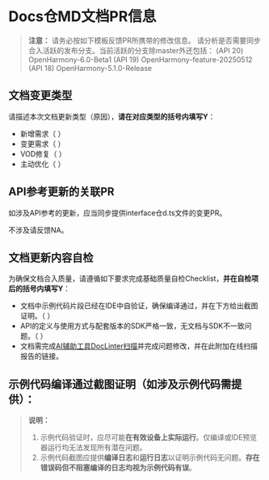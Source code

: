 # Docs仓MD文档PR信息

> **注意：**
> 请务必按如下模板反馈PR所携带的修改信息。
> 请分析是否需要同步合入活跃的发布分支。当前活跃的分支除master外还包括：
> (API 20) OpenHarmony-6.0-Beta1
> (API 19) OpenHarmony-feature-20250512
> (API 18) OpenHarmony-5.1.0-Release

## 文档变更类型

请描述本次文档更新类型（原因），**请在对应类型的括号内填写Y**：
- 新增需求（ ）
- 变更需求（ ）
- VOD修复（ ）
- 主动优化（ ）

## API参考更新的关联PR

如涉及API参考的更新，应当同步提供interface仓d.ts文件的变更PR。

不涉及请反馈NA。
  
## 文档更新内容自检

为确保文档合入质量，请遵循如下要求完成基础质量自检Checklist，**并在自检项后的括号内填写Y**：

- 文档中示例代码片段已经在IDE中自验证，确保编译通过，并在下方给出截图证明。（ ）
- API的定义与使用方式与配套版本的SDK严格一致，无文档与SDK不一致问题。（ ）
- 文档需完成[AI辅助工具DocLinter扫描](https://gitcode.com/openharmony/docs/wiki/HarmonyPilot-DocLinter_AI%E8%BE%85%E5%8A%A9%E5%86%99%E4%BD%9C%E6%8F%92%E4%BB%B6.md)并完成问题修改，并在此附加在线扫描报告的链接。

## 示例代码编译通过截图证明（如涉及示例代码需提供）：

> **说明：**
> 1. 示例代码验证时，应尽可能**在有效设备上实际运行**。仅编译或IDE预览器运行均无法发现所有潜在问题。
> 2. 示例代码截图应提供**编译日志**和**运行日志**以证明示例代码无问题。**存在错误码但不阻塞编译的日志均视为示例代码有误**。